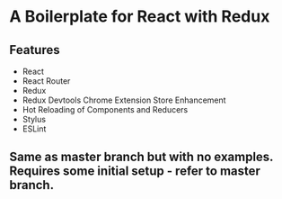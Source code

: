 # A Boilerplate for React with Redux

## Features

- React 
- React Router
- Redux
- Redux Devtools Chrome Extension Store Enhancement
- Hot Reloading of Components and Reducers
- Stylus
- ESLint

## Same as master branch but with no examples. Requires some initial setup - refer to master branch.
